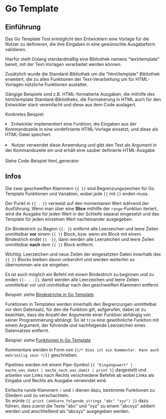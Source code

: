 # Go Template

## Einführung

Das Go Template Tool ermöglicht den Entwicklern eine Vorlage für die Nutzer zu definieren, die ihre Eingaben in eine gewünschte Ausgabeform validieren.

Hierfür stellt Golang standardmäßig eine Bibliothek namens "text/template" bereit, mit der Text-Vorlagen verarbeitet werden können.

Zusätzlich wurde die Standard-Bibliothek um die "html/template" Bibliothek erweitert, die zu allen Funktionen der Text-Verarbeitung um für HTML-Vorlagen nützliche Funktionen austattet.

Gängige Beispiele sind z.B. HTML-formatierte Ausgaben, die mithilfe des html/template Standard-Bibliotheks, die Formatierung in HTML auch für den Entwickler stark vereinfacht und diese aus dem Code auslagert.

Konkretes Beispiel:

<li>Entwickler implementiert eine Funktion, die Eingaben aus der Kommandozeile in eine vordefinierte HTML-Vorlage einsetzt, und diese als HTML-Datei speichert.
<br><br>
<li>Nutzer verwendet diese Anwendung und gibt den Text als Argument in der Kommandozeile ein und erhält eine sauber definierte HTML-Ausgabe
<br><br>
Siehe Code-Beispiel html_generator

## Infos

Die zwei geschweiften Klammern `{{ }}` sind Begrenzungszeichen für Go Template Funktionen und Variablen, wobei jede `{{` mit `}}` enden muss.

Der Punkt in `{{ . }}` verweist auf den momentanen Wert während der Ausführung. Wenn man über eine **Slice** mithilfe der `range`-Funktion iteriert, wird die Ausgabe für jeden Wert in der Schleife separat eingesetzt und das Template für jeden einzelnen Wert nacheinander ausgegeben.

Ein Bindestrich zu Beginn `{{- }}` entfernt alle Leerzeichen und leere Zeilen unmittelbar **vor** einem `{{ }}` Block, bzw. wenn ein Block mit einem Bindestrich endet `{{ -}}`, dann werden alle Leerzeichen und leere Zeilen unmittelbar **nach** dem `{{ }}` Block entfernt.

Wichtig: Leerzeichen und neue Zeilen der eingesetzten Daten innerhalb des `{{ }}` Blocks bleiben davon unberührt und werden weiterhin so übernommen wie sie eingehen.

Es ist auch möglich ein Befehl mit einem Bindestrich zu beginnen und zu enden `{{- . -}}`, damit werden alle Leerzeichen und leere Zeilen unmittelbar vor und unmittelbar nach den geschweiften Klammern entfernt.

Beispiel: siehe [Bindestriche in Go Template](/beispiele/Bindestriche.md)

Funktionen in Templates werden innerhalb den Begrenzungen unmittelbar vor dem Datensatz, für den die Funktion gilt, aufgerufen, dabei ist zu beachten, dass die Anzahl der Argumente einer Funktion abhängig von seiner Programmierung abhängt. So ist `trim` eine gewöhnliche Funktion mit einem Argument, der führende und nachfolgende Leerzeichen eines Datensatzes entfernt.

Beispiel: siehe [Funktionen in Go Template](/beispiele/Funktionen.md)

Kommentare werden in Form von `{{/* Dies ist ein Kommentar. Kann auch mehrzeilig sein */}}` geschrieben.

Pipelines werden mit einem Pipe-Symbol `{{ "Eingangswert" | mache_was_damit | mache_noch_was_damit | print }}` dargestellt und arbeiten von Links nach Rechts verschiedene Befehle ab wobei Links als Eingabe und Rechts als Ausgabe verwendet wird.

Einfache runde Klammern `(` und `)` dienen dazu, bestimmte Funktionen zu Gliedern und zu verschachteln. 
<br>So würde `{{ print (addiere_folgende_strings "abc" "xyz") }}`
dazu führen, dass zuerst die Texte "abc" und "xyz" zu einem "abcxyz" addiert werden und anschließend als "abcxyz" ausgegeben werden.
